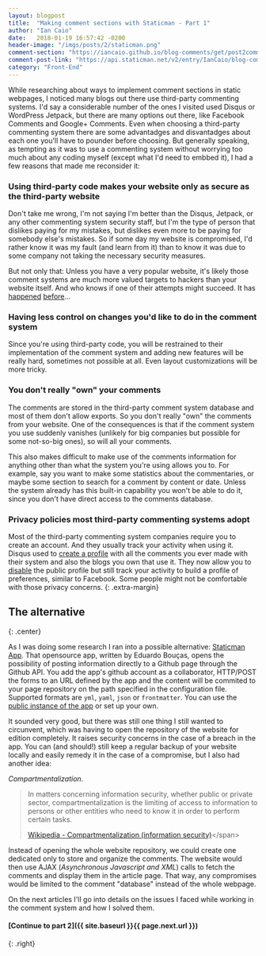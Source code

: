 ```yaml
---
layout: blogpost
title:  "Making comment sections with Staticman - Part 1"
author: "Ian Caio"
date:   2018-01-19 16:57:42 -0200
header-image: "/imgs/posts/2/staticman.png"
comment-section: "https://iancaio.github.io/blog-comments/get/post2comments.json"
comment-post-link: "https://api.staticman.net/v2/entry/IanCaio/blog-comments/master/post2comments"
category: "Front-End"
---
```

While researching about ways to implement comment sections in static webpages,
I noticed many blogs out there use third-party commenting systems. I'd say
a considerable number of the ones I visited used Disqus or WordPress Jetpack,
but there are many options out there, like Facebook Comments and Google+ Comments.
Even when choosing a third-party commenting system there are some advantadges and
disvantadges about each one you'll have to pounder before choosing.
But generally speaking, as tempting as it was to use a commenting system without
worrying too much about any coding myself (except what I'd need to embbed it),
I had a few reasons that made me reconsider it:

### Using third-party code makes your website only as secure as the third-party website

Don't take me wrong, I'm not saying I'm better than the Disqus, Jetpack, or any
other commenting system security staff, but I'm the type of person that dislikes
paying for my mistakes, but dislikes even more to be paying for somebody else's
mistakes. So if some day my website is compromised, I'd rather know it was my
fault (and learn from it) than to know it was due to some company not taking the
necessary security measures.

But not only that: Unless you have a very popular website, it's likely those
comment systems are much more valued targets to hackers than your website itself.
And who knows if one of their attempts might succeed. It has
[happened](https://www.csoonline.com/article/3076225/security/flaw-in-popular-wordpress-plug-in-jetpack-puts-over-a-million-websites-at-risk.html)
[before](https://thehackernews.com/2017/10/disqus-comment-system-hacked.html)...

### Having less control on changes you'd like to do in the comment system

Since you're using third-party code, you will be restrained to their
implementation of the comment system and adding new features will be really
hard, sometimes not possible at all. Even layout customizations will be more tricky.

### You don't really "own" your comments

The comments are stored in the third-party comment system database and most of
them don't allow exports. So you don't really "own" the comments from your website. One of
the consequences is that if the comment system you use suddenly vanishes (unlikely for big
companies but possible for some not-so-big ones), so will all your comments.

This also makes difficult to make use of the comments information for anything other
than what the system you're using allows you to. For example, say you want to make some
statistics about the commentaries, or maybe some section to search for a comment by content
or date. Unless the system already has this built-in capability you won't be able to
do it, since you don't have direct access to the comments database.

### Privacy policies most third-party commenting systems adopt

Most of the third-party commenting system companies require you to create an
account. And they usually track your activity when using it. Disqus used to
[create a profile](https://www.baekdal.com/insights/the-first-rule-of-privacy)
with all the comments you ever made with their system and also the blogs you own
that use it. They now allow you to
[disable](https://help.disqus.com/customer/portal/articles/1197204-making-your-activity-private)
the public profile but still track your activity to build a profile of preferences,
similar to Facebook. Some people might not be comfortable with those privacy concerns.
{: .extra-margin}

## The alternative
{: .center}

As I was doing some research I ran into a possible alternative:
[Staticman App](https://github.com/eduardoboucas/staticman). That opensource app, written by
Eduardo Bouças, opens the possibility of posting information directly to a Github page
through the Github API. You add the app's github account as a collaborator, HTTP/POST the
forms to an URL defined by the app and the content will be commited to your page repository
on the path specified in the configuration file. Supported formats are `yml`, `yaml`, `json`
or `frontmatter`. You can use the
[public instance of the app](https://staticman.net/) or set up your own.

It sounded very good, but there was still one thing I still wanted to circunvent, which was having
to open the repository of the website for edition completely. It raises security concerns
in the case of a breach in the app. You can (and should!) still keep a regular backup of your website
locally and easily remedy it in the case of a compromise, but I also had another idea:

_Compartmentalization_.

> In matters concerning information security, whether public or private sector,
> compartmentalization is the limiting of access to information to persons or other entities
> who need to know it in order to perform certain tasks.
>
> <span class="author">[Wikipedia - Compartmentalization (information security)](https://en.wikipedia.org/wiki/Compartmentalization_(information_security))</span>

Instead of opening the whole website repository, we could create one dedicated only to
store and organize the comments. The website would then use AJAX (_Asynchronous Javascript
and XML_) calls to fetch the comments and display them in the article page. That way, any
compromises would be limited to the comment "database" instead of the whole webpage.

On the next articles I'll go into details on the issues I faced while working in the comment
system and how I solved them.

#### [Continue to part 2]({{ site.baseurl }}{{ page.next.url }})
{: .right}
